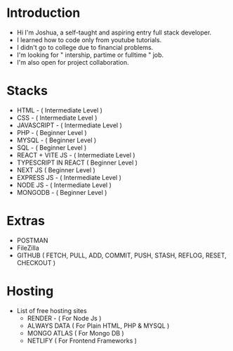 # Introduction

- Hi I'm Joshua, a self-taught and aspiring entry full stack developer.
- I learned how to code only from youtube tutorials.
- I didn't go to college due to financial problems.
- I'm looking for " intership, partime or fulltime " job.
- I'm also open for project collaboration.

# Stacks
- HTML - ( Intermediate Level )
- CSS - ( Intermediate Level )
- JAVASCRIPT - ( Intermediate Level )
- PHP - ( Beginner Level )
- MYSQL - ( Beginner Level )
- SQL - ( Beginner Level )
- REACT + VITE JS - ( Intermediate Level )
- TYPESCRIPT IN REACT ( Beginner Level )
- NEXT JS ( Beginner Level )
- EXPRESS JS - ( Intermediate Level )
- NODE JS - ( Intermediate Level )
- MONGODB - ( Beginner Level )

# Extras
- POSTMAN
- FileZilla
- GITHUB ( FETCH, PULL, ADD, COMMIT, PUSH, STASH, REFLOG, RESET, CHECKOUT )

# Hosting
- List of free hosting sites
  - RENDER - ( For Node Js )
  - ALWAYS DATA ( For Plain HTML, PHP & MYSQL )
  - MONGO ATLAS ( For Mongo DB )
  - NETLIFY ( For Frontend Frameworks )

